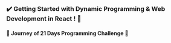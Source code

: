 ### :heavy_check_mark: Getting Started with Dynamic Programming & Web Development in React ! :star2:
#### :small_orange_diamond: Journey of 21 Days Programming Challenge :small_orange_diamond:

